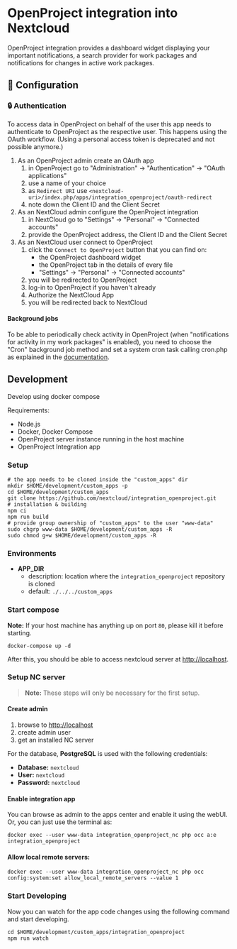 # OpenProject integration into Nextcloud

OpenProject integration provides a dashboard widget displaying your important notifications,
a search provider for work packages and notifications for changes in active work packages.

## 🔧 Configuration

### :lock: Authentication

To access data in OpenProject on behalf of the user this app needs to authenticate to OpenProject as the respective user. This happens using the OAuth workflow. (Using a personal access token is deprecated and not possible anymore.)

1. As an OpenProject admin create an OAuth app
	1. in OpenProject go to "Administration" -> "Authentication" -> "OAuth applications"
	2. use a name of your choice
	3. as `Redirect URI` use `<nextcloud-uri>/index.php/apps/integration_openproject/oauth-redirect`
	4. note down the Client ID and the Client Secret
2. As an NextCloud admin configure the OpenProject integration
	1. in NextCloud go to "Settings" -> "Personal" -> "Connected accounts"
	2. provide the OpenProject address, the Client ID and the Client Secret
3. As an NextCloud user connect to OpenProject
    1. click the `Connect to OpenProject` button that you can find on:
       - the OpenProject dashboard widget
       - the OpenProject tab in the details of every file
       - "Settings" -> "Personal" -> "Connected accounts"
    2. you will be redirected to OpenProject
    3. log-in to OpenProject if you haven't already
    4. Authorize the NextCloud App
    5. you will be redirected back to NextCloud

#### Background jobs

To be able to periodically check activity in OpenProject (when "notifications for activity in my work packages" is enabled), you need to choose the "Cron" background job method and set a system cron task calling cron.php as explained in the [documentation](https://docs.nextcloud.com/server/latest/admin_manual/configuration_server/background_jobs_configuration.html#cron).

## Development
Develop using docker compose

Requirements:
- Node.js
- Docker, Docker Compose
- OpenProject server instance running in the host machine
- OpenProject Integration app

### Setup
```shell
# the app needs to be cloned inside the "custom_apps" dir
mkdir $HOME/development/custom_apps -p
cd $HOME/development/custom_apps
git clone https://github.com/nextcloud/integration_openproject.git
# installation & building
npm ci
npm run build
# provide group ownership of "custom_apps" to the user "www-data"
sudo chgrp www-data $HOME/development/custom_apps -R
sudo chmod g+w $HOME/development/custom_apps -R
```

### Environments
- **APP_DIR**
  - description: location where the `integration_openproject` repository is cloned 
  - default: `./../../custom_apps`

### Start compose
**Note:** If your host machine has anything up on port `80`, please kill it before starting. 

```shell
docker-compose up -d
```

After this, you should be able to access nextcloud server at [http://localhost](http://localhost).

### Setup NC server

> **Note:** These steps will only be necessary for the first setup.

#### Create admin
1. browse to [http://localhost](http://localhost)
2. create admin user
3. get an installed NC server

For the database, **PostgreSQL** is used with the following credentials:
- **Database:** `nextcloud`
- **User:** `nextcloud`
- **Password:** `nextcloud`

#### Enable integration app 
You can browse as admin to the apps center and enable it using the webUI. Or, you can just use the terminal as:

```shell
docker exec --user www-data integration_openproject_nc php occ a:e integration_openproject
```

#### Allow local remote servers: 

```shell
docker exec --user www-data integration_openproject_nc php occ config:system:set allow_local_remote_servers --value 1
```

### Start Developing
Now you can watch for the app code changes using the following command and start developing.

```shell
cd $HOME/development/custom_apps/integration_openproject
npm run watch
```
